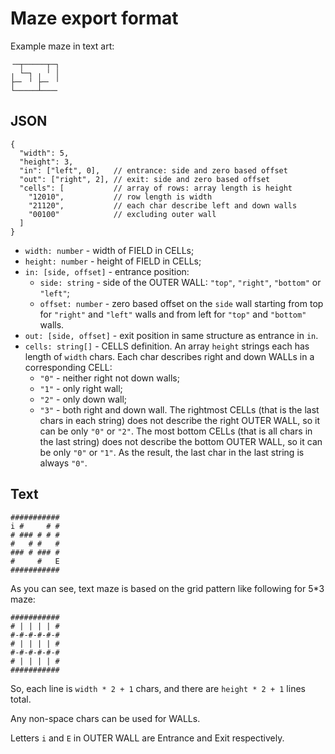 Maze export format
==================

Example maze in text art:

```
╶─┬─────┬─┐
╷ └─┐ ╷ ╵ │
├─╴ ╵ ├─╴ ╵
└─────┴───╴
```

## JSON

```
{
  "width": 5,
  "height": 3,
  "in": ["left", 0],   // entrance: side and zero based offset
  "out": ["right", 2], // exit: side and zero based offset
  "cells": [           // array of rows: array length is height
    "12010",           // row length is width
    "21120",           // each char describe left and down walls
    "00100"            // excluding outer wall
  ]
}
```

*   `width: number` - width of FIELD in CELLs;
*   `height: number` - height of FIELD in CELLs;
*   `in: [side, offset]` - entrance position:
    *   `side: string` - side of the OUTER WALL: `"top"`, `"right"`, `"bottom"`
        or `"left"`;
    *   `offset: number` - zero based offset on the `side` wall starting from
        top for `"right"` and `"left"` walls and from left for `"top"` and
        `"bottom"` walls.
*   `out: [side, offset]` - exit position in same structure as entrance in `in`.
*   `cells: string[]` - CELLS definition. An array `height` strings each has
    length of `width` chars. Each char describes right and down WALLs in a
    corresponding CELL:
    *   `"0"` - neither right not down walls;
    *   `"1"` - only right wall;
    *   `"2"` - only down wall;
    *   `"3"` - both right and down wall.
    The rightmost CELLs (that is the last chars in each string) does not
    describe the right OUTER WALL, so it can be only `"0"` or `"2"`. The most
    bottom CELLs (that is all chars in the last string) does not describe the
    bottom OUTER WALL, so it can be only `"0"` or `"1"`. As the result, the last
    char in the last string is always `"0"`.

## Text

```
###########
i #     # #
# ### # # #
#   # #   #
### # ### #
#     #   E
###########
```

As you can see, text maze is based on the grid pattern like following for 5*3
maze:

```
###########
# | | | | #
#-#-#-#-#-#
# | | | | #
#-#-#-#-#-#
# | | | | #
###########
```

So, each line is `width * 2 + 1` chars, and there are `height * 2 + 1` lines
total.

Any non-space chars can be used for WALLs.

Letters `i` and `E` in OUTER WALL are Entrance and Exit respectively.
